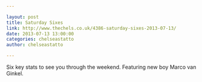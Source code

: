 ```yaml
---

layout: post
title: Saturday Sixes
link: http://www.thechels.co.uk/4386-saturday-sixes-2013-07-13/
date: 2013-07-13 13:00:00
categories: chelseastatto
author: chelseastatto

---
```


Six key stats to see you through the weekend. Featuring new boy Marco van Ginkel.